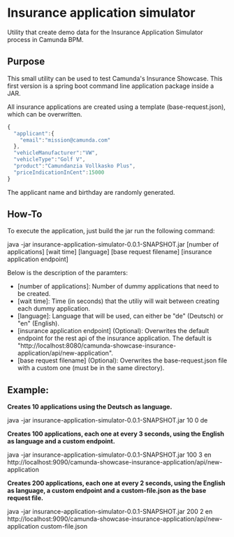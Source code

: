 # Insurance application simulator
Utility that create demo data for the Insurance Application Simulator process in Camunda BPM.

## Purpose

This small utility can be used to test Camunda's Insurance Showcase. This first version is a spring boot command line application package inside a JAR.

All insurance applications are created using a template (base-request.json), which can be overwritten.

```javascript
{
  "applicant":{
    "email":"mission@camunda.com"
  },
  "vehicleManufacturer":"VW",
  "vehicleType":"Golf V",
  "product":"Camundanzia Vollkasko Plus",
  "priceIndicationInCent":15000
}
```

The applicant name and birthday are randomly generated.

## How-To

To execute the application, just build the jar run the following command:

java -jar insurance-application-simulator-0.0.1-SNAPSHOT.jar [number of applications] [wait time] [language] [base request filename] [insurance application endpoint]

Below is the description of the paramters:

* [number of applications]: Number of dummy applications that need to be created.
* [wait time]: Time (in seconds) that the utiliy will wait between creating each dummy application.
* [language]: Language that will be used, can either be "de" (Deutsch) or "en" (English).
* [insurance application endpoint] (Optional): Overwrites the default endpoint for the rest api of the insurance application. The default is "http://localhost:8080/camunda-showcase-insurance-application/api/new-application".
* [base request filename] (Optional): Overwrites the base-request.json file with a custom one (must be in the same directory).

## Example:

**Creates 10 applications using the Deutsch as language.**

java -jar insurance-application-simulator-0.0.1-SNAPSHOT.jar 10 0 de

**Creates 100 applications, each one at every 3 seconds, using the English as language and a custom endpoint.**

java -jar insurance-application-simulator-0.0.1-SNAPSHOT.jar 100 3 en http://localhost:9090/camunda-showcase-insurance-application/api/new-application

**Creates 200 applications, each one at every 2 seconds, using the English as language, a custom endpoint and a custom-file.json as the base request file.**

java -jar insurance-application-simulator-0.0.1-SNAPSHOT.jar 200 2 en http://localhost:9090/camunda-showcase-insurance-application/api/new-application custom-file.json
